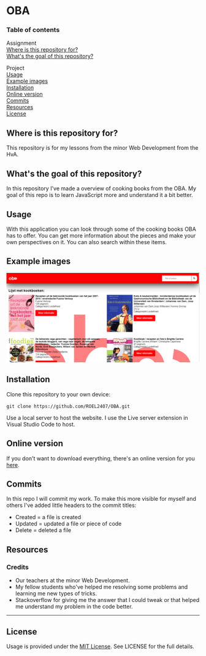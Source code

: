 # OBA

### Table of contents
Assignment<br />
[Where is this repository for?](https://github.com/ROEL2407/OBA#where-is-this-repository-for)<br />
[What's the goal of this repository?](https://github.com/ROEL2407/OBA#whats-the-goal-of-this-repository)

Project<br />
[Usage](https://github.com/ROEL2407/OBA#usage)<br />
[Example images](https://github.com/ROEL2407/OBA#example-images)<br />
[Installation](https://github.com/ROEL2407/OBA#installation)<br />
[Online version](https://github.com/ROEL2407/OBA#online-version)<br />
[Commits](https://github.com/ROEL2407/OBA#commits)<br />
[Resources](https://github.com/ROEL2407/OBA#resources)<br />
[License](https://github.com/ROEL2407/OBA#license)

## Where is this repository for?
This repository is for my lessons from the minor Web Development from the HvA. 

## What's the goal of this repository?
In this repository I've made a overview of cooking books from the OBA. My goal of this repo is to learn JavaScript more and understand it a bit better.

## Usage
With this application you can look through some of the cooking books OBA has to offer. You can get more information about the pieces and make your own perspectives on it. You can also search within these items.

## Example images
<img src="https://github.com/ROEL2407/OBA/blob/main/wiki_images/voorbeeld.PNG?raw=true">

## Installation
Clone this repository to your own device:
```console
git clone https://github.com/ROEL2407/OBA.git
```

Use a local server to host the website. I use the Live server extension in Visual Studio Code to host.

## Online version
If you don't want to download everything, there's an online version for you [here](https://roel2407.github.io/OBA/).

## Commits
In this repo I will commit my work. To make this more visible for myself and others I've added little headers to the commit titles:
* Created = a file is created
* Updated = updated a file or piece of code
* Delete = deleted a file

## Resources
### Credits
* Our teachers at the minor Web Development.
* My fellow students who've helped me resolving some problems and learning me new types of tricks.
* Stackoverflow for giving me the answer that I could tweak or that helped me understand my problem in the code better.  
<hr />

## License
Usage is provided under the [MIT License](https://github.com/ROEL2407/OBA/blob/main/LICENSE). See LICENSE for the full details.
